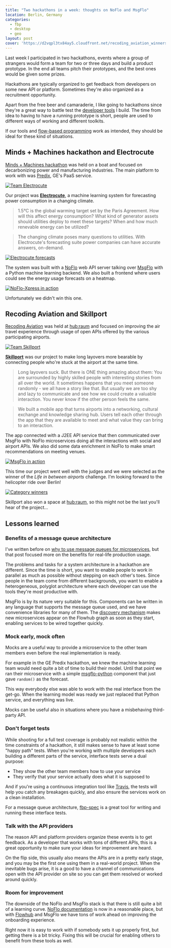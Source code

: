 ```yaml
---
title: "Two hackathons in a week: thoughts on NoFlo and MsgFlo"
location: Berlin, Germany
categories:
  - fbp
  - desktop
  - geo
layout: post
cover: 'https://d2vqpl3tx84ay5.cloudfront.net/recoding_aviation_winners.jpg'
---
```

Last week I participated in two hackathons, events where a group of strangers would form a team for two or three days and build a product prototype. In the end all teams pitch their prototypes, and the best ones would be given some prizes.

Hackathons are typically organized to get feedback from developers on some new API or platform. Sometimes they're also organized as a recruitment opportunity.

Apart from the free beer and camaraderie, I like going to hackathons since they're a great way to battle test the [developer tools](https://flowhub.io/) I build. The time from idea to having to have a running prototype is short, people are used to different ways of working and different toolkits.

If our tools and [flow-based programming](https://en.wikipedia.org/wiki/Flow-based_programming) work as intended, they should be ideal for these kind of situations.

## Minds + Machines hackathon and Electrocute

[Minds + Machines hackathon](https://mindsmachinesberlin.devpost.com/) was held on a boat and focused on decarbonizing power and manufacturing industries. The main platform to work with was [Predix](https://www.ge.com/digital/predix), GE's PaaS service.

[![Team Electrocute](https://d2vqpl3tx84ay5.cloudfront.net/minds_machines_team_small.jpg)](https://d2vqpl3tx84ay5.cloudfront.net/minds_machines_team.jpg)

Our project was **[Electrocute](https://devpost.com/software/electrocute-a9guqr)**, a machine learning system for forecasting power consumption in a changing climate.

> 1.5°C is the global warming target set by the Paris Agreement. How will this affect energy consumption? What kind of generator assets should utilities deploy to meet these targets? When and how much renevable energy can be utilized?

> The changing climate poses many questions to utilities. With Electrocute's forecasting suite power companies can have accurate answers, on-demand.

[![Electrocute forecasts](https://d2vqpl3tx84ay5.cloudfront.net/minds_machines_map_small.png)](https://d2vqpl3tx84ay5.cloudfront.net/minds_machines_map.png)

The system was built with a [NoFlo](https://noflojs.org/) web API server talking over [MsgFlo](https://msgflo.org/) with a Python machine learning backend. We also built a frontend where users could see the energy usage forecasts on a heatmap.

[![NoFlo-Xpress in action](https://d2vqpl3tx84ay5.cloudfront.net/minds_machines_noflo_small.png)](https://d2vqpl3tx84ay5.cloudfront.net/minds_machines_noflo.png)

Unfortunately we didn't win this one.

## Recoding Aviation and Skillport

[Recoding Aviation](http://www.recodingaviation.com/) was held at [hub:raum](https://www.hubraum.com/) and focused on improving the air travel experience through usage of open APIs offered by the various participating airports.

[![Team Skillport](https://d2vqpl3tx84ay5.cloudfront.net/recoding_aviation_team_small.jpg)](https://d2vqpl3tx84ay5.cloudfront.net/recoding_aviation_team.jpg)

**[Skillport](https://platform.recodingaviation.com/#/projects/594437673d055b0004c17f5a)** was our project to make long layovers more bearable by connecting people who're stuck at the airport at the same time.

> Long layovers suck. But there is ONE thing amazing about them: You are surrounded by highly skilled people with interesting stories from all over the world. It sometimes happens that you meet someone randomly - we all have a story like that. But usually we are too shy and lazy to communicate and see how we could create a valuable interaction. You never know if the other person feels the same.

> We built a mobile app that turns airports into a networking, cultural exchange and knowledge sharing hub. Users tell each other through the app that they are available to meet and what value they can bring to an interaction.

The app connected with a J2EE API service that then communicated over MsgFlo with NoFlo microservices doing all the interactions with social and airport APIs. We also did some data enrichment in NoFlo to make smart recommendations on meeting venues.

[![MsgFlo in action](https://d2vqpl3tx84ay5.cloudfront.net/recoding_aviation_msgflo_small.png)](https://d2vqpl3tx84ay5.cloudfront.net/recoding_aviation_msgflo.png)

This time our project went well with the judges and we were selected as the winner of the _Life in between airports_ challenge. I'm looking forward to the helicopter ride over Berlin!

[![Category winners](https://d2vqpl3tx84ay5.cloudfront.net/recoding_aviation_winners_small.jpg)](https://d2vqpl3tx84ay5.cloudfront.net/recoding_aviation_winners.jpg)

Skillport also won a space at [hub:raum](https://www.hubraum.com/), so this might not be the last you'll hear of the project...

## Lessons learned

### Benefits of a message queue architecture

I've written before on [why to use message queues for microservices](/blog/forget-http-microservices/), but that post focused more on the benefits for real-life production usage.

The problems and tasks for a system architecture in a hackathon are different. Since the time is short, you want to enable people to work in parallel as much as possible without stepping on each other's toes. Since people in the team come from different backgrounds, you want to enable a heterogeneous, polyglot architecture where each developer can use the tools they're most productive with.

MsgFlo is by its nature very suitable for this. Components can be written in any language that supports the message queue used, and we have convenience libraries for many of them. The [discovery mechanism](https://msgflo.org/docs/communications/index.html) makes new microservices appear on the Flowhub graph as soon as they start, enabling services to be wired together quickly.

### Mock early, mock often

Mocks are a useful way to provide a microservice to the other team members even before the real implementation is ready.

For example in the GE Predix hackathon, we knew the machine learning team would need quite a bit of time to build their model. Until that point we ran their microservice with a simple [msgflo-python](http://github.com/msgflo/msgflo-python) component that just gave `random()` as the forecast.

This way everybody else was able to work with the real interface from the get-go. When the learning model was ready we just replaced that Python service, and everything was live.

Mocks can be useful also in situations where you have a misbehaving third-party API.

### Don't forget tests

While shooting for a full test coverage is probably not realistic within the time constraints of a hackathon, it still makes sense to have at least some "happy path" tests. When you're working with multiple developers each building a different parts of the service, interface tests serve a dual purpose:

* They show the other team members how to use your service
* They verify that your service actually does what it is supposed to

And if you're using a continuous integration tool like [Travis](https://travis-ci.org/), the tests will help you catch any breakages quickly, and also ensure the services work on a clean installation.

For a message queue architecture, [fbp-spec](https://github.com/flowbased/fbp-spec) is a great tool for writing and running these interface tests.

### Talk with the API providers

The reason API and platform providers organize these events is to get feedback. As a developer that works with tons of different APIs, this is a great opportunity to make sure your ideas for improvement are heard.

On the flip side, this usually also means the APIs are in a pretty early stage, and you may be the first one using them in a real-world project. When the inevitable bugs arise, it is a good to have a channel of communications open with the API provider on site so you can get them resolved or worked around quickly.

### Room for improvement

The downside of the NoFlo and MsgFlo stack is that there is still quite a bit of a learning curve. [NoFlo documentation](http://noflojs.org/documentation/) is now in a reasonable place, but with [Flowhub](https://flowhub.io/) and MsgFlo we have tons of work ahead on improving the onboarding experience.

Right now it is easy to work with if somebody sets it up properly first, but getting there is a bit tricky. Fixing this will be crucial for enabling others to benefit from these tools as well.

